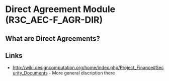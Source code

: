 # Direct Agreement Module (R3C_AEC-F_AGR-DIR)

## What are Direct Agreements?

## Links
* http://wiki.designcomputation.org/home/index.php/Project_Finance#Security_Documents - More general discription there
